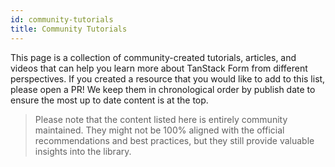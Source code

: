 ```yaml
---
id: community-tutorials
title: Community Tutorials
---
```


This page is a collection of community-created tutorials, articles, and videos that can help you learn more about TanStack Form from different perspectives. If you created a resource that you would like to add to this list, please open a PR! We keep them in chronological order by publish date to ensure the most up to date content is at the top.

> Please note that the content listed here is entirely community maintained. They might not be 100% aligned with the official recommendations and best practices, but they still provide valuable insights into the library.
